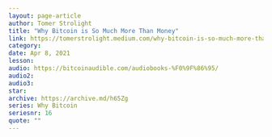 ```yaml
---
layout: page-article
author: Tomer Strolight
title: "Why Bitcoin is So Much More Than Money"
link: https://tomerstrolight.medium.com/why-bitcoin-is-so-much-more-than-money-55d7e65bbe8c
category: 
date: Apr 8, 2021
lesson: 
audio: https://bitcoinaudible.com/audiobooks-%F0%9F%86%95/
audio2: 
audio3: 
star: 
archive: https://archive.md/h65Zg
series: Why Bitcoin
seriesnr: 16
quote: ""
---
```

